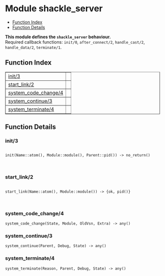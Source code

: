 

# Module shackle_server #
* [Function Index](#index)
* [Function Details](#functions)

__This module defines the `shackle_server` behaviour.__<br /> Required callback functions: `init/0`, `after_connect/2`, `handle_cast/2`, `handle_data/2`, `terminate/1`.

<a name="index"></a>

## Function Index ##


<table width="100%" border="1" cellspacing="0" cellpadding="2" summary="function index"><tr><td valign="top"><a href="#init-3">init/3</a></td><td></td></tr><tr><td valign="top"><a href="#start_link-2">start_link/2</a></td><td></td></tr><tr><td valign="top"><a href="#system_code_change-4">system_code_change/4</a></td><td></td></tr><tr><td valign="top"><a href="#system_continue-3">system_continue/3</a></td><td></td></tr><tr><td valign="top"><a href="#system_terminate-4">system_terminate/4</a></td><td></td></tr></table>


<a name="functions"></a>

## Function Details ##

<a name="init-3"></a>

### init/3 ###

<pre><code>
init(Name::atom(), Module::module(), Parent::pid()) -&gt; no_return()
</code></pre>
<br />

<a name="start_link-2"></a>

### start_link/2 ###

<pre><code>
start_link(Name::atom(), Module::module()) -&gt; {ok, pid()}
</code></pre>
<br />

<a name="system_code_change-4"></a>

### system_code_change/4 ###

`system_code_change(State, Module, OldVsn, Extra) -> any()`

<a name="system_continue-3"></a>

### system_continue/3 ###

`system_continue(Parent, Debug, State) -> any()`

<a name="system_terminate-4"></a>

### system_terminate/4 ###

`system_terminate(Reason, Parent, Debug, State) -> any()`

